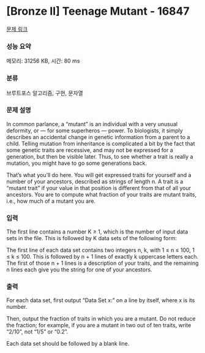 # [Bronze II] Teenage Mutant - 16847 

[문제 링크](https://www.acmicpc.net/problem/16847) 

### 성능 요약

메모리: 31256 KB, 시간: 80 ms

### 분류

브루트포스 알고리즘, 구현, 문자열

### 문제 설명

<p>In common parlance, a “mutant” is an individual with a very unusual deformity, or — for some superheros — power. To biologists, it simply describes an accidental change in genetic information from a parent to a child. Telling mutation from inheritance is complicated a bit by the fact that some genetic traits are recessive, and may not be expressed for a generation, but then be visible later. Thus, to see whether a trait is really a mutation, you might have to go some generations back.</p>

<p>That’s what you’ll do here. You will get expressed traits for yourself and a number of your ancestors, described as strings of length n. A trait is a “mutant trait” if your value in that position is different from that of all your ancestors. You are to compute what fraction of your traits are mutant traits, i.e., how much of a mutant you are.</p>

### 입력 

 <p>The first line contains a number K ≥ 1, which is the number of input data sets in the file. This is followed by K data sets of the following form:</p>

<p>The first line of each data set contains two integers n, k, with 1 ≤ n ≤ 100, 1 ≤ k ≤ 100. This is followed by n + 1 lines of exactly k uppercase letters each. The first of those n + 1 lines is a description of your traits, and the remaining n lines each give you the string for one of your ancestors.</p>

### 출력 

 <p>For each data set, first output “Data Set x:” on a line by itself, where x is its number.</p>

<p>Then, output the fraction of traits in which you are a mutant. Do not reduce the fraction; for example, if you are a mutant in two out of ten traits, write “2/10”, not “1/5” or “0.2”.</p>

<p>Each data set should be followed by a blank line.</p>

